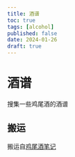```yaml
---
title: 酒谱
toc: true
tags: [alcohol]
published: false
date: 2024-01-26
draft: true
---
```


# 酒谱

搜集一些鸡尾酒的酒谱

## 搬运

搬运自[鸡尾酒笔记](https://cocktailnotes.cn)

